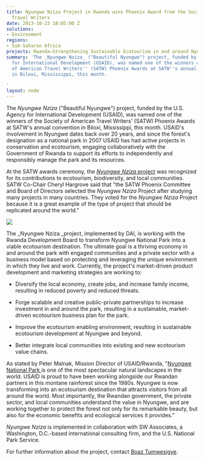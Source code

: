 ```yaml
---
title: Nyungwe Nziza Project in Rwanda wins Phoenix Award from the Society of American
  Travel Writers
date: 2013-10-23 18:05:00 Z
solutions:
- Environment
regions:
- Sub-Saharan Africa
projects: Rwanda—Strengthening Sustainable Ecotourism in and around Nyungwe National
summary: 'The _Nyungwe Nziza_ ("Beautiful Nyungwe") project, funded by the U.S. Agency
  for International Development (USAID), was named one of the winners of the Society
  of American Travel Writers'' (SATW) Phoenix Awards at SATW''s annual convention
  in Biloxi, Mississippi, this month.

'
layout: node
---
```


The *Nyungwe Nziza* ("Beautiful Nyungwe") project, funded by the U.S. Agency for International Development (USAID), was named one of the winners of the Society of American Travel Writers' (SATW) Phoenix Awards at SATW's annual convention in Biloxi, Mississippi, this month. USAID's involvement in Nyungwe dates back over 20 years, and since the forest's designation as a national park in 2007 USAID has had active projects in conservation and ecotourism, engaging collaboratively with the Government of Rwanda to support its efforts to independently and responsibly manage the park and its resources.

At the SATW awards ceremony, the *[Nyungwe Nziza](/our-work/projects/rwanda-strengthening-sustainable-ecotourism-and-around-nyungwe-national-park)*[ project](/our-work/projects/rwanda-strengthening-sustainable-ecotourism-and-around-nyungwe-national-park) was recognized for its contributions to ecotourism, biodiversity, and local communities. SATW Co-Chair Cheryl Hargrove said that "the SATW Phoenix Committee and Board of Directors selected the *Nyungwe Nziza* Project after studying many projects in many countries. They voted for the *Nyungwe Nziza* Project because it is a great example of the type of project that should be replicated around the world."

![](https://assetify-dai.com/news/Rwanda-018%28waterfall%29_0.jpg)

The _Nyungwe Nziza _project, implemented by DAI, is working with the Rwanda Development Board to transform Nyungwe National Park into a viable ecotourism destination. The ultimate goal is a thriving economy in and around the park with engaged communities and a private sector with a business model based on protecting and leveraging the unique environment in which they live and work. Currently, the project's market-driven product development and marketing strategies are working to:

* Diversify the local economy, create jobs, and increase family income, resulting in reduced poverty and reduced threats.

* Forge scalable and creative public-private partnerships to increase investment in and around the park, resulting in a sustainable, market-driven ecotourism business plan for the park.

* Improve the ecotourism enabling environment, resulting in sustainable ecotourism development at Nyungwe and beyond.

* Better integrate local communities into existing and new ecotourism value chains.

As stated by Peter Malnak, Mission Director of USAID/Rwanda, "[Nyungwe National Park ](https://www.mahlatini.com/rwanda/locations/nyungwe-forest-national-park/)is one of the most spectacular natural landscapes in the world. USAID is proud to have been working alongside our Rwandan partners in this montane rainforest since the 1980s. Nyungwe is now transforming into an ecotourism destination that attracts visitors from all around the world. Most importantly, the Rwandan government, the private sector, and local communities understand the value in Nyungwe, and are working together to protect the forest not only for its remarkable beauty, but also for the economic benefits and ecological services it provides."

*Nyungwe Nziza* is implemented in collaboration with SW Associates, a Washington, D.C.-based international consulting firm, and the U.S. National Park Service.

For further information about the project, contact [Boaz Tumwesigye](/who-we-are/our-team/boaz-tumwesigye).